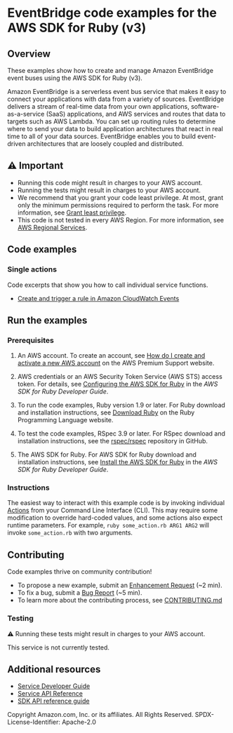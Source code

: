 # EventBridge code examples for the AWS SDK for Ruby (v3)
## Overview
These examples show how to create and manage Amazon EventBridge event buses using the AWS SDK for Ruby (v3).

Amazon EventBridge is a serverless event bus service that makes it easy to connect your applications with data from a variety of sources. EventBridge delivers a stream of real-time data from your own applications, software-as-a-service (SaaS) applications, and AWS services and routes that data to targets such as AWS Lambda. You can set up routing rules to determine where to send your data to build application architectures that react in real time to all of your data sources. EventBridge enables you to build event-driven architectures that are loosely coupled and distributed.

## ⚠️ Important
* Running this code might result in charges to your AWS account. 
* Running the tests might result in charges to your AWS account.
* We recommend that you grant your code least privilege. At most, grant only the minimum permissions required to perform the task. For more information, see [Grant least privilege](https://docs.aws.amazon.com/IAM/latest/UserGuide/best-practices.html#grant-least-privilege). 
* This code is not tested in every AWS Region. For more information, see [AWS Regional Services](https://aws.amazon.com/about-aws/global-infrastructure/regional-product-services).

## Code examples

### Single actions
Code excerpts that show you how to call individual service functions.

* [Create and trigger a rule in Amazon CloudWatch Events](./cw-ruby-example-send-events-ec2.rb)






## Run the examples


### Prerequisites

1. An AWS account. To create an account, see [How do I create and activate a new AWS account](https://aws.amazon.com/premiumsupport/knowledge-center/create-and-activate-aws-account/) on the AWS Premium Support website.

1. AWS credentials or an AWS Security Token Service (AWS STS) access token. For details, see [Configuring the AWS SDK for Ruby](https://docs.aws.amazon.com/sdk-for-ruby/v3/developer-guide/setup-config.html) in the *AWS SDK for Ruby Developer Guide*.

1. To run the code examples, Ruby version 1.9 or later. For Ruby download and installation instructions, see [Download Ruby](https://www.ruby-lang.org/en/downloads/) on the Ruby Programming Language website.

1. To test the code examples, RSpec 3.9 or later. For RSpec download and installation instructions, see the [rspec/rspec](https://github.com/rspec/rspec) repository in GitHub.

1. The AWS SDK for Ruby. For AWS SDK for Ruby download and installation instructions, see [Install the AWS SDK for Ruby](https://docs.aws.amazon.com/sdk-for-ruby/v3/developer-guide/setup-install.html) in the *AWS SDK for Ruby Developer Guide*.



### Instructions
The easiest way to interact with this example code is by invoking individual [Actions](#Actions) from your Command Line Interface (CLI). This may require some modification to override hard-coded values, and some actions also expect runtime parameters. For example, `ruby some_action.rb ARG1 ARG2` will invoke `some_action.rb` with two arguments.

## Contributing
Code examples thrive on community contribution!

* To propose a new example, submit an [Enhancement Request](https://github.com/awsdocs/aws-doc-sdk-examples/issues/new?assignees=octocat&labels=type%2Fenhancement&template=enhancement.yaml&title=%5BEnhancement%5D%3A+%3CDESCRIPTIVE+TITLE+HERE%3E) (~2 min).
* To fix a bug, submit a [Bug Report](https://github.com/awsdocs/aws-doc-sdk-examples/issues/new?assignees=octocat&labels=type%2Fbug&template=bug.yaml&title=%5BBug%5D%3A+%3CDESCRIPTIVE+TITLE+HERE%3E) (~5 min).
* To learn more about the contributing process, see [CONTRIBUTING.md](../../../CONTRIBUTING.md)
### Testing
⚠️ Running these tests might result in charges to your AWS account.

This service is not currently tested.

## Additional resources
* [Service Developer Guide](https://docs.aws.amazon.com/sdk-for-ruby/v3/developer-guide/welcome.html)
* [Service API Reference](https://docs.aws.amazon.com/sdk-for-ruby/v3/api/)
* [SDK API reference guide](https://aws.amazon.com/developer/language/ruby/)

Copyright Amazon.com, Inc. or its affiliates. All Rights Reserved. SPDX-License-Identifier: Apache-2.0
